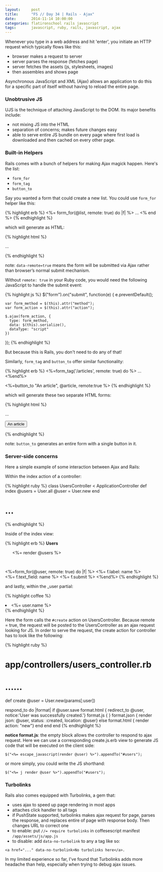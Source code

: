 ```yaml
--- 
layout:     post
title:      "FS // Day 34 | Rails - Ajax"
date:       2014-11-14 10:00:00
categories: flatironschool rails javascript
tags:       javascript, ruby, rails, javascript, ajax
---
```


Whenever you type in a web address and hit 'enter', you initiate an HTTP request which typically flows like this:

* browser makes a request to server
* server parses the response (fetches page)
* server fetches the assets (js, stylesheets, images)
* then assembles and shows page 

Asynchronous JavaScript and XML (Ajax) allows an application to do this for a specific part of itself without having to reload the entire page.

### Unobtrusive JS

UJS is the technique of attaching JavaScript to the DOM. Its major benefits include:

   * not mixing JS into the HTML
   * separation of concerns; makes future changes easy
   * able to serve entire JS bundle on every page where first load is downloaded and then cached on every other page.

### Built-in Helpers

Rails comes with a bunch of helpers for making Ajax magick happen. Here's the list:

* `form_for`
* `form_tag`
* `button_to`

Say you wanted a form that could create a new list. You could use `form_for` helper like this:

{% highlight erb %}
<%= form_for(@list, remote: true) do |f| %>
  ...
<% end %>
{% endhighlight %}

which will generate as HTML:

{% highlight html %}
<form accept-charset="UTF-8" action="/lists" class="new_list" data-remote="true" id="new_list" method="post">
  ...
</form>
{% endhighlight %}

note: `data-remote=true` means the form will be submitted via Ajax rather than browser’s normal submit mechanism.

Without `remote: true` in your Ruby code, you would need the following JavaScript to handle the submit event:

{% highlight js %}
$("form").on("submit", function(e) {
    e.preventDefault();

    var form_method = $(this).attr("method");
    var form_action = $(this).attr("action");
    
    $.ajax(form_action, {
      type: form_method,
      data: $(this).serialize(),
      dataType: "script"
    })
  });
{% endhighlight %}

But because this is Rails, you don't need to do any of that!

Similarly, `form_tag` and `button_to` offer similar functionality:

{% highlight erb %}
<%=form_tag('/articles', remote: true) do %>
  ...
<%end%>

<%=button_to "An article", @article, remote:true %>
{% endhighlight %}

which will generate these two separate HTML forms:

{% highlight html %}
<!-- this is using form_tag -->
<form accept-charset="UTF-8" action="/articles" data-remote="true" method="post">
  ...
</form>

<!-- this is using button_to -->
<form action="/articles/1" class="button_to" data-remote="true" method="post">
  <div><input type="submit" value="An article"></div>
</form>
{% endhighlight %}

note: `button_to` generates an entire form with a single button in it. 

### Server-side concerns

Here a simple example of some interaction between Ajax and Rails:

Within the index action of a controller:

{% highlight ruby %}
class UsersController < ApplicationController
  def index
    @users = User.all
    @user = User.new
  end
  # ...
{% endhighlight %}

Inside of the index view:

{% highlight erb %}
<b>Users</b>

<ul id="users">
  <%= render @users %>
</ul>

<br>
 
<%=form_for(@user, remote: true) do |f| %>
  <%= f.label: name %><br>
  <%= f.text_field: name %>
  <%= f.submit %>
<%end%>
{% endhighlight %}
        
and lastly, within the _user partial:

{% highlight coffee %}
<li><%= user.name %></li>
{% endhighlight %}

Here the form calls the `#create` action on UsersController. Because remote = true, the request will be posted to the UsersController as an ajax request looking for JS. In order to serve the request, the create action for controller has to look like the following:

{% highlight ruby %}
# app/controllers/users_controller.rb
# ......
def create
  @user = User.new(params[:user])
 
  respond_to do |format|
    if @user.save
      format.html { redirect_to @user, notice:'User was successfully created.'}
      format.js   { }
      format.json { render json: @user, status: :created, location: @user}
    else
      format.html { render action: "new"}
    end
  end
end
{% endhighlight %}

**notice format.js**: the empty block allows the controller to respond to ajax request. Here we can use a corresponding create.js.erb view to generate JS code that will be executed on the client side:

`$("<%= escape_javascript(render @user) %>").appendTo("#users");`

or more simply, you could write the JS shorthand: 

`$("<%= j render @user %>").appendTo("#users");`

### Turbolinks

Rails also comes equipped with Turbolinks, a gem that:

* uses ajax to speed up page rendering in most apps
* attaches click handler to all <a> tags
* if PushState supported, turbolinks makes ajax request for page, parses the response, and replaces entire <body> of page with response body. Then changes URL to correct one
* to enable: put `//= require turbolinks` in coffesescript manifest `/app/assets/js/app.js`
* to disable: add `data-no-turbolink` to any a tag like so: 

`<a href="..." data-no-turbolink>No turbolinks here</a>.`

In my limited experience so far, I've found that Turbolinks adds more headache than help, especially when trying to debug ajax issues.







